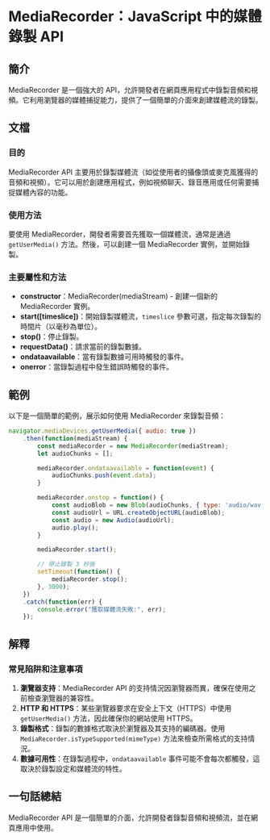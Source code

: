 <!--
Meta Description: # MediaRecorder：JavaScript 中的媒體錄製 API ## 簡介 MediaRecorder 是一個強大的 API，允許開發者在網頁應用程式中錄製音頻和視頻。它利用瀏覽器的媒體捕捉能力，提供了一個簡單的介面來創建媒體流的錄製。 ## 文檔 ### 目的 MediaRecorde...
Meta Keywords: mediarecorder, api, audio, function, const
-->

# MediaRecorder：JavaScript 中的媒體錄製 API

## 簡介
MediaRecorder 是一個強大的 API，允許開發者在網頁應用程式中錄製音頻和視頻。它利用瀏覽器的媒體捕捉能力，提供了一個簡單的介面來創建媒體流的錄製。

## 文檔
### 目的
MediaRecorder API 主要用於錄製媒體流（如從使用者的攝像頭或麥克風獲得的音頻和視頻）。它可以用於創建應用程式，例如視頻聊天、錄音應用或任何需要捕捉媒體內容的功能。

### 使用方法
要使用 MediaRecorder，開發者需要首先獲取一個媒體流，通常是通過 `getUserMedia()` 方法。然後，可以創建一個 MediaRecorder 實例，並開始錄製。

### 主要屬性和方法
- **constructor**：MediaRecorder(mediaStream) - 創建一個新的 MediaRecorder 實例。
- **start([timeslice])**：開始錄製媒體流，`timeslice` 參數可選，指定每次錄製的時間片（以毫秒為單位）。
- **stop()**：停止錄製。
- **requestData()**：請求當前的錄製數據。
- **ondataavailable**：當有錄製數據可用時觸發的事件。
- **onerror**：當錄製過程中發生錯誤時觸發的事件。

## 範例
以下是一個簡單的範例，展示如何使用 MediaRecorder 來錄製音頻：

```javascript
navigator.mediaDevices.getUserMedia({ audio: true })
    .then(function(mediaStream) {
        const mediaRecorder = new MediaRecorder(mediaStream);
        let audioChunks = [];

        mediaRecorder.ondataavailable = function(event) {
            audioChunks.push(event.data);
        }

        mediaRecorder.onstop = function() {
            const audioBlob = new Blob(audioChunks, { type: 'audio/wav' });
            const audioUrl = URL.createObjectURL(audioBlob);
            const audio = new Audio(audioUrl);
            audio.play();
        }

        mediaRecorder.start();

        // 停止錄製 3 秒後
        setTimeout(function() {
            mediaRecorder.stop();
        }, 3000);
    })
    .catch(function(err) {
        console.error("獲取媒體流失敗:", err);
    });
```

## 解釋
### 常見陷阱和注意事項
1. **瀏覽器支持**：MediaRecorder API 的支持情況因瀏覽器而異，確保在使用之前檢查瀏覽器的兼容性。
2. **HTTP 和 HTTPS**：某些瀏覽器要求在安全上下文（HTTPS）中使用 `getUserMedia()` 方法，因此確保你的網站使用 HTTPS。
3. **錄製格式**：錄製的數據格式取決於瀏覽器及其支持的編碼器。使用 `MediaRecorder.isTypeSupported(mimeType)` 方法來檢查所需格式的支持情況。
4. **數據可用性**：在錄製過程中，`ondataavailable` 事件可能不會每次都觸發，這取決於錄製設定和媒體流的特性。

## 一句話總結
MediaRecorder API 是一個簡單的介面，允許開發者錄製音頻和視頻流，並在網頁應用中使用。